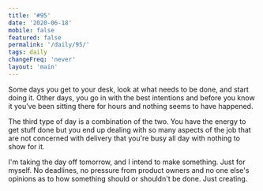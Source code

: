```yaml
---
title: '#95'
date: '2020-06-18'
mobile: false
featured: false
permalink: '/daily/95/'
tags: daily
changeFreq: 'never'
layout: 'main'
---
```


Some days you get to your desk, look at what needs to be done, and start doing it. Other days, you go in with the best intentions and before you know it you've been sitting there for hours and nothing seems to have happened.

The third type of day is a combination of the two. You have the energy to get stuff done but you end up dealing with so many aspects of the job that are not concerned with delivery that you're busy all day with nothing to show for it.

I'm taking the day off tomorrow, and I intend to make something. Just for myself. No deadlines, no pressure from product owners and no one else's opinions as to how something should or shouldn't be done. Just creating.
